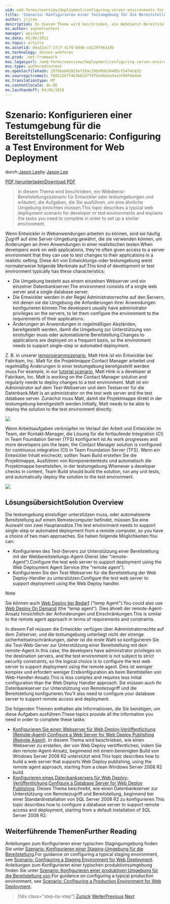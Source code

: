 ```yaml
---
uid: web-forms/overview/deployment/configuring-server-environments-for-web-deployment/scenario-configuring-a-test-environment-for-web-deployment
title: 'Szenario: Konfigurieren einer Testumgebung für die Bereitstellung | Microsoft Docs'
author: jrjlee
description: In diesem Thema wird beschrieben, ein Webdienst-Bereitstellungsszenario für Entwickler oder testumgebungen und erläutert, die Aufgaben, die Sie zum Einrichten einer Si durchführen müssen...
ms.author: aspnetcontent
manager: wpickett
ms.date: 05/04/2012
ms.topic: article
ms.assetid: 44a22ac7-1fc7-4174-b946-c6129fb6a19b
ms.technology: dotnet-webforms
ms.prod: .net-framework
msc.legacyurl: /web-forms/overview/deployment/configuring-server-environments-for-web-deployment/scenario-configuring-a-test-environment-for-web-deployment
msc.type: authoredcontent
ms.openlocfilehash: 2976be642815e715ac19bd9db34485cf5474cb32
ms.sourcegitcommit: f8852267f463b62d7f975e56bea9aa3f68fbbdeb
ms.translationtype: MT
ms.contentlocale: de-DE
ms.lasthandoff: 04/06/2018
---
```

<a name="scenario-configuring-a-test-environment-for-web-deployment"></a><span data-ttu-id="a3753-103">Szenario: Konfigurieren einer Testumgebung für die Bereitstellung</span><span class="sxs-lookup"><span data-stu-id="a3753-103">Scenario: Configuring a Test Environment for Web Deployment</span></span>
====================
<span data-ttu-id="a3753-104">durch [Jason Lee](https://github.com/jrjlee)</span><span class="sxs-lookup"><span data-stu-id="a3753-104">by [Jason Lee](https://github.com/jrjlee)</span></span>

[<span data-ttu-id="a3753-105">PDF herunterladen</span><span class="sxs-lookup"><span data-stu-id="a3753-105">Download PDF</span></span>](https://msdnshared.blob.core.windows.net/media/MSDNBlogsFS/prod.evol.blogs.msdn.com/CommunityServer.Blogs.Components.WeblogFiles/00/00/00/63/56/8130.DeployingWebAppsInEnterpriseScenarios.pdf)

> <span data-ttu-id="a3753-106">In diesem Thema wird beschrieben, ein Webdienst-Bereitstellungsszenario für Entwickler oder testumgebungen und erläutert, die Aufgaben, die Sie ausführen, um eine ähnliche Umgebung einrichten müssen.</span><span class="sxs-lookup"><span data-stu-id="a3753-106">This topic describes a typical web deployment scenario for developer or test environments and explains the tasks you need to complete in order to set up a similar environment.</span></span>


<span data-ttu-id="a3753-107">Wenn Entwickler in Webanwendungen arbeiten zu können, sind sie häufig Zugriff auf eine Server-Umgebung gewährt, die sie verwenden können, um Änderungen an ihren Anwendungen in einer realistischen testen.</span><span class="sxs-lookup"><span data-stu-id="a3753-107">When developers work on web applications, they're often given access to a server environment that they can use to test changes to their applications in a realistic setting.</span></span> <span data-ttu-id="a3753-108">Diese Art von Entwicklungs-oder testumgebung weist normalerweise folgende Merkmale auf:</span><span class="sxs-lookup"><span data-stu-id="a3753-108">This kind of development or test environment typically has these characteristics:</span></span>

- <span data-ttu-id="a3753-109">Die Umgebung besteht aus einem einzelnen Webserver und ein einzelner Datenbankserver.</span><span class="sxs-lookup"><span data-stu-id="a3753-109">The environment consists of a single web server and a single database server.</span></span>
- <span data-ttu-id="a3753-110">Die Entwickler werden in der Regel Administratorrechte auf den Servern, mit denen sie die Umgebung die Anforderungen ihrer Anwendungen konfigurieren können.</span><span class="sxs-lookup"><span data-stu-id="a3753-110">The developers usually have administrator privileges on the servers, to let them configure the environment to the requirements of their applications.</span></span>
- <span data-ttu-id="a3753-111">Änderungen an Anwendungen in regelmäßigen Abständen, bereitgestellt werden, damit die Umgebung zur Unterstützung von einstufiger muss oder automatisierte Bereitstellung.</span><span class="sxs-lookup"><span data-stu-id="a3753-111">Changes to applications are deployed on a frequent basis, so the environment needs to support single-step or automated deployment.</span></span>

<span data-ttu-id="a3753-112">Z. B. in unserer [lernprogrammszenario](../deploying-web-applications-in-enterprise-scenarios/enterprise-web-deployment-scenario-overview.md), Matt Hink ist ein Entwickler bei Fabrikam, Inc. Matt für die Projektmappe Contact Manager arbeitet und regelmäßig Änderungen in einer testumgebung bereitgestellt werden muss.</span><span class="sxs-lookup"><span data-stu-id="a3753-112">For example, in our [tutorial scenario](../deploying-web-applications-in-enterprise-scenarios/enterprise-web-deployment-scenario-overview.md), Matt Hink is a developer at Fabrikam, Inc. Matt is working on the Contact Manager solution and regularly needs to deploy changes to a test environment.</span></span> <span data-ttu-id="a3753-113">Matt ist ein Administrator auf dem Test-Webserver und dem Testserver für die Datenbank.</span><span class="sxs-lookup"><span data-stu-id="a3753-113">Matt is an administrator on the test web server and the test database server.</span></span> <span data-ttu-id="a3753-114">Zunächst muss Matt, damit die Projektmappe direkt in der testumgebung bereitgestellt werden.</span><span class="sxs-lookup"><span data-stu-id="a3753-114">Initially, Matt needs to be able to deploy the solution to the test environment directly.</span></span>

![](scenario-configuring-a-test-environment-for-web-deployment/_static/image1.png)

<span data-ttu-id="a3753-115">Wenn Arbeitsaufgaben verknüpfen im Verlauf der Arbeit und Entwickler im Team, der Kontakt-Manager, die Lösung für die fortlaufende Integration (CI) in Team Foundation Server (TFS) konfiguriert ist.</span><span class="sxs-lookup"><span data-stu-id="a3753-115">As work progresses and more developers join the team, the Contact Manager solution is configured for continuous integration (CI) in Team Foundation Server (TFS).</span></span> <span data-ttu-id="a3753-116">Wenn ein Entwickler Inhalt eincheckt, sollten Team Build erstellen Sie die Projektmappe, Ausführen von Komponententests und automatisch die Projektmappe bereitstellen, in der testumgebung.</span><span class="sxs-lookup"><span data-stu-id="a3753-116">Whenever a developer checks in content, Team Build should build the solution, run any unit tests, and automatically deploy the solution to the test environment.</span></span>

![](scenario-configuring-a-test-environment-for-web-deployment/_static/image2.png)

## <a name="solution-overview"></a><span data-ttu-id="a3753-117">Lösungsübersicht</span><span class="sxs-lookup"><span data-stu-id="a3753-117">Solution Overview</span></span>

<span data-ttu-id="a3753-118">Die testumgebung einstufiger unterstützen muss, oder automatisierte Bereitstellung auf einem Remotecomputer befindet, müssen Sie eine Auswahl von zwei Hauptansätze.</span><span class="sxs-lookup"><span data-stu-id="a3753-118">The test environment needs to support single-step or automated deployment from a remote computer, so you have a choice of two main approaches.</span></span> <span data-ttu-id="a3753-119">Sie haben folgende Möglichkeiten:</span><span class="sxs-lookup"><span data-stu-id="a3753-119">You can:</span></span>

- <span data-ttu-id="a3753-120">Konfigurieren des Test-Servers zur Unterstützung einer Bereitstellung mit der Webbereitstellungs-Agent-Dienst (der "remote-Agent").</span><span class="sxs-lookup"><span data-stu-id="a3753-120">Configure the test web server to support deployment using the Web Deployment Agent Service (the "remote agent").</span></span>
- <span data-ttu-id="a3753-121">Konfigurieren Sie den Test-Webserver für die Bereitstellung der Web Deploy-Handler zu unterstützen.</span><span class="sxs-lookup"><span data-stu-id="a3753-121">Configure the test web server to support deployment using the Web Deploy handler.</span></span>

> [!NOTE]
> <span data-ttu-id="a3753-122">Sie können auch [Web Deploy bei Bedarf](https://technet.microsoft.com/library/ee517345(WS.10).aspx) ("temp Agent").</span><span class="sxs-lookup"><span data-stu-id="a3753-122">You could also use [Web Deploy On Demand](https://technet.microsoft.com/library/ee517345(WS.10).aspx) (the "temp agent").</span></span> <span data-ttu-id="a3753-123">Dies ähnelt der remote-Agent-Ansatz hinsichtlich der Anforderungen und Einschränkungen.</span><span class="sxs-lookup"><span data-stu-id="a3753-123">This is similar to the remote agent approach in terms of requirements and constraints.</span></span>


<span data-ttu-id="a3753-124">In diesem Fall müssen die Entwickler verfügen über Administratorrechte auf dem Zielserver, und die testumgebung unterliegt nicht der strenge sicherheitseinschränkungen, daher ist die erste Wahl so konfigurieren Sie die Test-Web-Server zur Unterstützung einer Bereitstellung mit dem remote-Agent.</span><span class="sxs-lookup"><span data-stu-id="a3753-124">In this case, the developers have administrator privileges on the destination servers, and the test environment is not subject to strict security constraints, so the logical choice is to configure the test web server to support deployment using the remote agent.</span></span> <span data-ttu-id="a3753-125">Dies ist weniger komplex und erfordert weniger Erstkonfiguration als beim Bereitstellen von Web-Handler-Ansatz.</span><span class="sxs-lookup"><span data-stu-id="a3753-125">This is less complex and requires less initial configuration than the Web Deploy Handler approach.</span></span> <span data-ttu-id="a3753-126">Sie müssen auch Ihr Datenbankserver zur Unterstützung von Remotezugriff und die Bereitstellung konfigurieren.</span><span class="sxs-lookup"><span data-stu-id="a3753-126">You'll also need to configure your database server to support remote access and deployment.</span></span>

<span data-ttu-id="a3753-127">Die folgenden Themen enthalten alle Informationen, die Sie benötigen, um diese Aufgaben ausführen:</span><span class="sxs-lookup"><span data-stu-id="a3753-127">These topics provide all the information you need in order to complete these tasks:</span></span>

- <span data-ttu-id="a3753-128">[Konfigurieren Sie einen Webserver für Web Deploy-Veröffentlichung (Remote-Agent)](configuring-a-web-server-for-web-deploy-publishing-remote-agent.md).</span><span class="sxs-lookup"><span data-stu-id="a3753-128">[Configure a Web Server for Web Deploy Publishing (Remote Agent)](configuring-a-web-server-for-web-deploy-publishing-remote-agent.md).</span></span> <span data-ttu-id="a3753-129">In diesem Thema wird beschrieben, wie einen Webserver zu erstellen, der von Web Deploy veröffentlichen, indem Sie den remote-Agent-Ansatz, beginnend mit einem bereinigten Build von Windows Server 2008 R2 unterstützt wird.</span><span class="sxs-lookup"><span data-stu-id="a3753-129">This topic describes how to build a web server that supports Web Deploy publishing, using the remote agent approach, starting from a clean Windows Server 2008 R2 build.</span></span>
- <span data-ttu-id="a3753-130">[Konfigurieren eines Datenbankservers für Web Deploy-Veröffentlichung](configuring-a-database-server-for-web-deploy-publishing.md).</span><span class="sxs-lookup"><span data-stu-id="a3753-130">[Configure a Database Server for Web Deploy Publishing](configuring-a-database-server-for-web-deploy-publishing.md).</span></span> <span data-ttu-id="a3753-131">Dieses Thema beschreibt, wie einen Datenbankserver zur Unterstützung von Remotezugriff und Bereitstellung, beginnend bei einer Standardinstallation von SQL Server 2008 R2 zu konfigurieren.</span><span class="sxs-lookup"><span data-stu-id="a3753-131">This topic describes how to configure a database server to support remote access and deployment, starting from a default installation of SQL Server 2008 R2.</span></span>

## <a name="further-reading"></a><span data-ttu-id="a3753-132">Weiterführende Themen</span><span class="sxs-lookup"><span data-stu-id="a3753-132">Further Reading</span></span>

<span data-ttu-id="a3753-133">Anleitungen zum Konfigurieren einer typischen Stagingumgebung finden Sie unter [Szenario: Konfigurieren einer Staging-Umgebung für die Bereitstellung](scenario-configuring-a-staging-environment-for-web-deployment.md).</span><span class="sxs-lookup"><span data-stu-id="a3753-133">For guidance on configuring a typical staging environment, see [Scenario: Configuring a Staging Environment for Web Deployment](scenario-configuring-a-staging-environment-for-web-deployment.md).</span></span> <span data-ttu-id="a3753-134">Anleitungen zum Konfigurieren einer typischen produktionsumgebung finden Sie unter [Szenario: Konfigurieren einer produktiven Umgebung für die Bereitstellung von](scenario-configuring-a-production-environment-for-web-deployment.md).</span><span class="sxs-lookup"><span data-stu-id="a3753-134">For guidance on configuring a typical production environment, see [Scenario: Configuring a Production Environment for Web Deployment](scenario-configuring-a-production-environment-for-web-deployment.md).</span></span>

> [!div class="step-by-step"]
> <span data-ttu-id="a3753-135">[Zurück](choosing-the-right-approach-to-web-deployment.md)
> [Weiter](scenario-configuring-a-staging-environment-for-web-deployment.md)</span><span class="sxs-lookup"><span data-stu-id="a3753-135">[Previous](choosing-the-right-approach-to-web-deployment.md)
[Next](scenario-configuring-a-staging-environment-for-web-deployment.md)</span></span>
